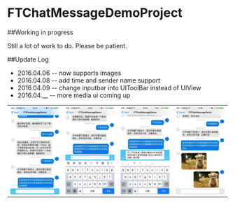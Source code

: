 # FTChatMessageDemoProject

##Working in progress

Still a lot of work to do. Please be patient.

##Update Log

* 2016.04.06 -- now supports images
* 2016.04.08 -- add time and sender name support
* 2016.04.09 -- change inputbar into UIToolBar instead of UIView
* 2016.04.__ -- more media ui coming up






<table>
  <tr>
    <th><img src="/ResourceImages/chatmessage01.jpg" width="250"/></th>
    <th><img src="/ResourceImages/chatmessage02.jpg" width="250"/></th>
    <th><img src="/ResourceImages/chatmessage03.jpg" width="250"/></th>
    <th><img src="/ResourceImages/chatmessage04.jpg" width="250"/></th>
  </tr>
</table>